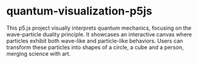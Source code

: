# quantum-visualization-p5js
This p5.js project visually interprets quantum mechanics, focusing on the wave-particle duality principle. It showcases an interactive canvas where particles exhibit both wave-like and particle-like behaviors. Users can transform these particles into shapes of a circle, a cube and a person, merging science with art.
